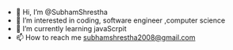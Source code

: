 - 👋 Hi, I’m @SubhamShrestha
- 👀 I’m interested in coding, software engineer ,computer science
- 🌱 I’m currently learning javaScrpit
- 📫 How to reach me subhamshrestha2008@gmail.com

<!---
SubhamShrestha08/SubhamShrestha08 is a ✨ special ✨ repository because its `README.md` (this file) appears on your GitHub profile.
You can click the Preview link to take a look at your changes.
--->
